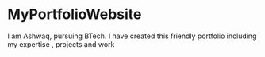 # MyPortfolioWebsite 
I am Ashwaq, pursuing BTech. 
I have created this friendly portfolio including my expertise , projects and work 

